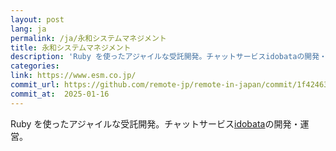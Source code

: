 ```yaml
---
layout: post
lang: ja
permalink: /ja/永和システムマネジメント
title: 永和システムマネジメント
description: 'Ruby を使ったアジャイルな受託開発。チャットサービスidobataの開発・運営。'
categories: 
link: https://www.esm.co.jp/
commit_url: https://github.com/remote-jp/remote-in-japan/commit/1f42463fa278ec6976af90175ef27509a22908f0
commit_at:  2025-01-16
---
```


<p>Ruby を使ったアジャイルな受託開発。チャットサービス<a href="https://idobata.io/ja/home">idobata</a>の開発・運営。</p>
